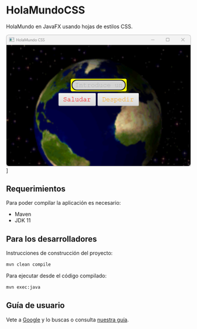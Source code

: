 # HolaMundoCSS

HolaMundo en JavaFX usando hojas de estilos CSS.

![Captura de pantalla](docs/images/screenshot.png)]

## Requerimientos

Para poder compilar la aplicación es necesario:

- Maven
- JDK 11

## Para los desarrolladores

Instrucciones de construcción del proyecto:

```bash
mvn clean compile 
```

Para ejecutar desde el código compilado:

```bash
mvn exec:java
```

## Guía de usuario

Vete a [Google](https://google.com) y lo buscas o consulta [nuestra guía](docs/).
